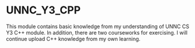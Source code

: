 # UNNC_Y3_CPP
This module contains basic knowledge from my understanding of UNNC CS Y3 C++ module. In addition, there are two courseworks for exercising.
I will continue upload C++ knowledge from my own learning.
